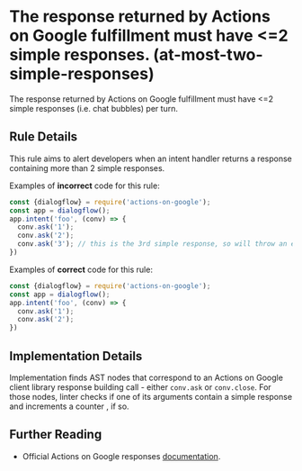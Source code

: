 # The response returned by Actions on Google fulfillment must have <=2 simple responses. (at-most-two-simple-responses)

The response returned by Actions on Google fulfillment must have <=2 simple responses (i.e. chat bubbles) per turn.

## Rule Details

This rule aims to alert developers when an intent handler returns a response containing more than 2 simple responses.

Examples of **incorrect** code for this rule:

```js
const {dialogflow} = require('actions-on-google');
const app = dialogflow();
app.intent('foo', (conv) => {
  conv.ask('1');
  conv.ask('2');
  conv.ask('3'); // this is the 3rd simple response, so will throw an error at runtime
})
```

Examples of **correct** code for this rule:

```js
const {dialogflow} = require('actions-on-google');
const app = dialogflow();
app.intent('foo', (conv) => {
  conv.ask('1');
  conv.ask('2');
})
```

## Implementation Details

Implementation finds AST nodes that correspond to an Actions on Google client library response building call - either
`conv.ask` or `conv.close`. For those nodes, linter checks if one of its arguments contain a simple response and increments a counter
, if so.

## Further Reading

* Official Actions on Google responses [documentation](https://developers.google.com/actions/assistant/responses#simple_response).
